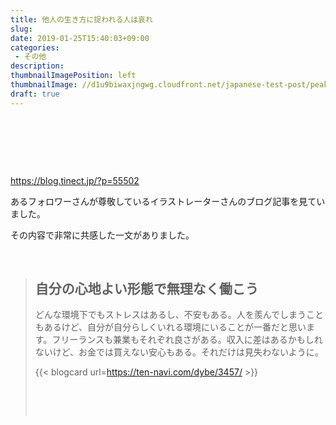 ```yaml
---
title: 他人の生き方に捉われる人は哀れ
slug: 
date: 2019-01-25T15:40:03+09:00
categories: 
 - その他
description: 
thumbnailImagePosition: left
thumbnailImage: //d1u9biwaxjngwg.cloudfront.net/japanese-test-post/peak-140.jpg
draft: true
---
```


<!--more-->

&nbsp;

&nbsp;

&nbsp;

https://blog.tinect.jp/?p=55502

あるフォロワーさんが尊敬しているイラストレーターさんのブログ記事を見ていました。

その内容で非常に共感した一文がありました。

&nbsp;
<blockquote>
<h2>自分の心地よい形態で無理なく働こう</h2>
どんな環境下でもストレスはあるし、不安もある。人を羨んでしまうこともあるけど、自分が自分らしくいれる環境にいることが一番だと思います。フリーランスも兼業もそれぞれ良さがある。収入に差はあるかもしれないけど、お金では買えない安心もある。それだけは見失わないように。

{{< blogcard url=https://ten-navi.com/dybe/3457/ >}}&nbsp;

&nbsp;

&nbsp;
